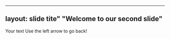 ----
layout: slide
tite" "Welcome to our second slide"
---
Your text
Use the left arrow to go back!
